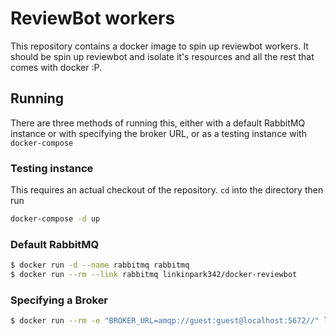 # ReviewBot workers

This repository contains a docker image to spin up reviewbot workers. It should
be spin up reviewbot and isolate it's resources and all the rest that comes
with docker :P.

## Running

There are three methods of running this, either with a default RabbitMQ
instance or with specifying the broker URL, or as a testing instance with
`docker-compose`

### Testing instance

This requires an actual checkout of the repository. `cd` into the directory
then run

```bash
docker-compose -d up
```

### Default RabbitMQ

```bash
$ docker run -d --name rabbitmq rabbitmq
$ docker run --rm --link rabbitmq linkinpark342/docker-reviewbot
```

### Specifying a Broker

```bash
$ docker run --rm -e "BROKER_URL=amqp://guest:guest@localhost:5672//" linkinpark342/docker-reviewbot
```
